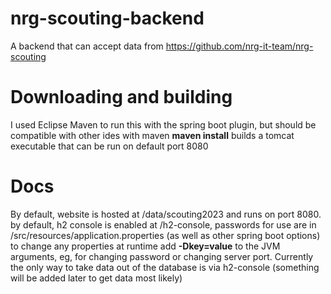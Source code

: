 # nrg-scouting-backend
A backend that can accept data from https://github.com/nrg-it-team/nrg-scouting

# Downloading and building
I used Eclipse Maven to run this with the spring boot plugin, but should be compatible with other ides with maven
<b>maven install</b> builds a tomcat executable that can be run on default port 8080

# Docs
By default, website is hosted at /data/scouting2023 and runs on port 8080.
by default, h2 console is enabled at /h2-console, passwords for use are in /src/resources/application.properties (as well as other spring boot options)
to change any properties at runtime add <b>-Dkey=value</b> to the JVM arguments, eg, for changing password or changing server port.
Currently the only way to take data out of the database is via h2-console (something will be added later to get data most likely)
